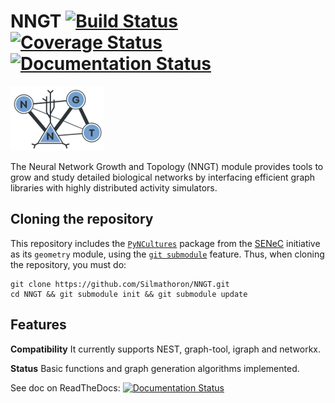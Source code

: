 # NNGT [![Build Status](https://travis-ci.org/Silmathoron/NNGT.svg?branch=master)](https://travis-ci.org/Silmathoron/NNGT) [![Coverage Status](https://coveralls.io/repos/github/Silmathoron/NNGT/badge.svg?branch=master)](https://coveralls.io/github/Silmathoron/NNGT?branch=master) [![Documentation Status](https://readthedocs.org/projects/nngt/badge/?version=latest)](http://nngt.readthedocs.org/en/latest/?badge=latest)

![NNGT logo](doc/_static/nngt_logo.png)

The Neural Network Growth and Topology (NNGT) module provides tools to grow and
study detailed biological networks by interfacing efficient graph libraries with
highly distributed activity simulators.


## Cloning the repository

This repository includes the
[``PyNCultures``](https://github.com/SENeC-Initiative/PyNCulture) package from
the [SENeC](https://github.com/SENeC-Initiative/) initiative as its
``geometry`` module, using the
[``git submodule``](https://git-scm.com/book/en/v2/Git-Tools-Submodules)
feature.
Thus, when cloning the repository, you must do:

    git clone https://github.com/Silmathoron/NNGT.git
    cd NNGT && git submodule init && git submodule update


## Features

**Compatibility**
It currently supports NEST, graph-tool, igraph and networkx.

**Status**
Basic functions and graph generation algorithms implemented.

See doc on ReadTheDocs: [![Documentation Status](https://readthedocs.org/projects/nngt/badge/?version=latest)](http://nngt.readthedocs.org/en/latest/?badge=latest)
